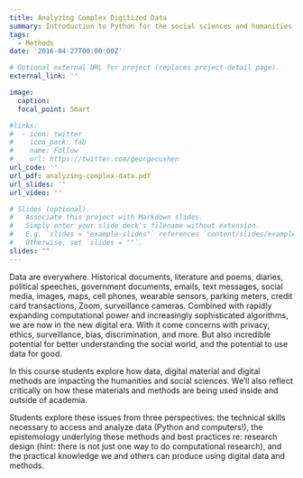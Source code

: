 ```yaml
---
title: Analyzing Complex Digitized Data
summary: Introduction to Python for the social sciences and humanities
tags:
  - Methods
date: '2016-04-27T00:00:00Z'

# Optional external URL for project (replaces project detail page).
external_link: ''

image:
  caption: 
  focal_point: Smart

#links:
#  - icon: twitter
#    icon_pack: fab
#    name: Follow
#    url: https://twitter.com/georgecushen
url_code: ''
url_pdf: analyzing-complex-data.pdf
url_slides: ''
url_video: ''

# Slides (optional).
#   Associate this project with Markdown slides.
#   Simply enter your slide deck's filename without extension.
#   E.g. `slides = "example-slides"` references `content/slides/example-slides.md`.
#   Otherwise, set `slides = ""`.
slides: ""
---
```


Data are everywhere. Historical documents, literature and poems, diaries, political speeches, government documents, emails, text messages, social media, images, maps, cell phones, wearable sensors, parking meters, credit card transactions, Zoom, surveillance cameras. Combined with rapidly expanding computational power and increasingly sophisticated algorithms, we are now in the new digital era. With it come concerns with privacy, ethics, surveillance, bias, discrimination, and more. But also incredible potential for better understanding the social world, and the potential to use data for good.

In this course students explore how data, digital material and digital methods are impacting the humanities and social sciences. We’ll also reflect critically on how these materials and methods are being used inside and outside of academia.

Students explore these issues from three perspectives: the technical skills necessary to access and analyze data (Python and computers!), the epistemology underlying these methods and best practices re: research design (hint: there is not just one way to do computational research), and the practical knowledge we and others can produce using digital data and methods.
